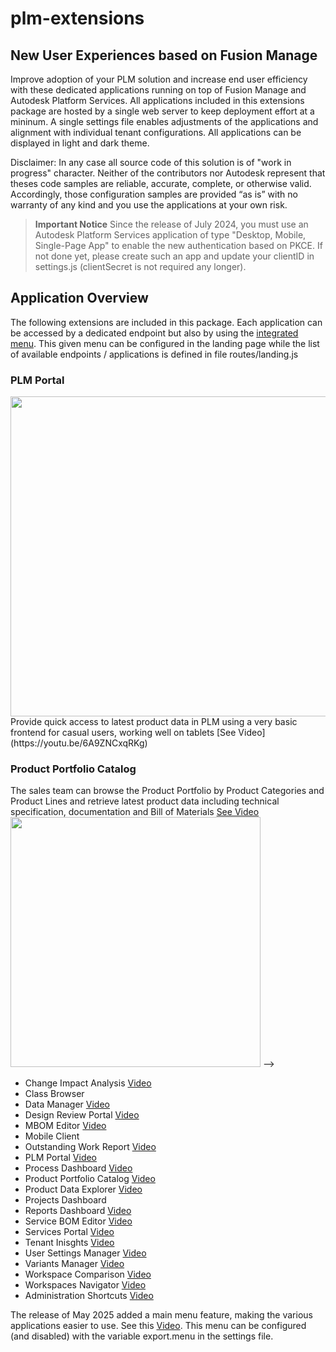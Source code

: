 # plm-extensions
## New User Experiences based on Fusion Manage
Improve adoption of your PLM solution and increase end user efficiency with these dedicated applications running on top of Fusion Manage and Autodesk Platform Services. All  applications included in this extensions package are hosted by a single web server to keep deployment effort at a mininum. A single settings file enables adjustments of the applications and alignment with individual tenant configurations. All applications can be displayed in light and dark theme.

Disclaimer: In any case all source code of this solution is of "work in progress" character. Neither of the contributors nor Autodesk represent that theses code samples are reliable, accurate, complete, or otherwise valid. Accordingly, those configuration samples are provided “as is” with no warranty of any kind and you use the applications at your own risk. 

> **Important Notice**
> Since the release of July 2024, you must use an Autodesk Platform Services application of type "Desktop, Mobile, Single-Page App" to enable the new authentication based on PKCE. If not done yet, please create such an app and update your clientID in settings.js (clientSecret is not required any longer).


## Application Overview
The following extensions are included in this package. Each application can be accessed by a dedicated endpoint but also by using the [integrated menu](https://youtu.be/ImnXV0HF3PA). This given menu can be configured in the landing page while the list of available endpoints / applications is defined in file routes/landing.js



### PLM Portal
<img src="public/images/app-portal.jpg" style="float:right" width="512">
Provide quick access to latest product data in PLM using a very basic frontend for casual users, working well on tablets [See Video](https://youtu.be/6A9ZNCxqRKg)

### Product Portfolio Catalog
The sales team can browse the Product Portfolio by Product Categories and Product Lines and retrieve latest product data including technical specification, documentation and Bill of Materials
[See Video](https://youtu.be/hroRMjZzueQ)
<br clear="left"/>
<img src="public/images/app-product-catalog.png" width="400"> -->



- Change Impact Analysis [Video](https://youtu.be/6A9ZNCxqRKg)
- Class Browser
- Data Manager [Video](https://youtu.be/hL4UblHbXw0)
- Design Review Portal [Video](https://youtu.be/AU--qJIMmlE)
- MBOM Editor [Video](https://youtu.be/qVhhKlrf1S0)
- Mobile Client
- Outstanding Work Report [Video](https://youtu.be/zUIfiiAVwVQ)
- PLM Portal [Video](https://youtu.be/tM8why6ybAU)
- Process Dashboard [Video](https://youtu.be/VkxJXRQ9Pmg)
- Product Portfolio Catalog [Video](https://youtu.be/hroRMjZzueQ)
- Product Data Explorer [Video](https://youtu.be/hLNB3z_lp2k)
- Projects Dashboard
- Reports Dashboard [Video](https://youtu.be/quNaLQLAT3Q)
- Service BOM Editor [Video](https://youtu.be/zVnsrQyO-1o)
- Services Portal [Video](https://youtu.be/VV68HAJaeF4)
- Tenant Inisghts [Video](https://youtu.be/WZXGfDKGRHY)
- User Settings Manager [Video](https://youtu.be/hJjxoovwbS8)
- Variants Manager [Video](https://youtu.be/v6ZZN3Xo-BM)
- Workspace Comparison [Video](https://youtu.be/llQtsclH-L0)
- Workspaces Navigator [Video](https://youtu.be/jHBkAuEh32g)
- Administration Shortcuts [Video](https://youtu.be/D_qFX90CGAI)


<!-- ![PLM Addins](public/images/addins-plm.png) -->



The release of May 2025 added a main menu feature, making the various applications easier to use. See this [Video](https://youtu.be/ImnXV0HF3PA). This menu can be configured (and disabled) with the variable export.menu in the settings file.